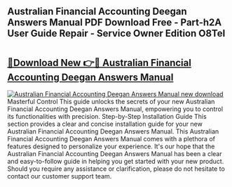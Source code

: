 ## Australian Financial Accounting Deegan Answers Manual PDF Download Free - Part-h2A User Guide Repair - Service Owner Edition O8TeI

# <h2><a href="http://bc80604.oget.top/?id=Australian+Financial+Accounting+Deegan+Answers+Manual">🔗Download New 👉🔴 Australian Financial Accounting Deegan Answers Manual</a></h2>

[![Australian Financial Accounting Deegan Answers Manual new download](https://i.imgur.com/5g1atiW.png)](http://bc80604.oget.top/?id=Australian+Financial+Accounting+Deegan+Answers+Manual)
Masterful Control This guide unlocks the secrets of your new Australian Financial Accounting Deegan Answers Manual, empowering you to control its functionalities with precision. Step-by-Step Installation Guide This section provides a clear and concise installation guide for your new Australian Financial Accounting Deegan Answers Manual. This Australian Financial Accounting Deegan Answers Manual comes with a plethora of features designed to personalize your experience. It's our hope that the Australian Financial Accounting Deegan Answers Manual has been a clear and easy-to-follow guide in helping you get started with your new product. Should you require any assistance or clarification, please do not hesitate to contact our customer support team.

